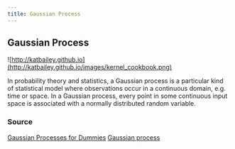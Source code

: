 ```yaml
---
title: Gaussian Process
---
```

## Gaussian Process

![http://katbailey.github.io](http://katbailey.github.io/images/kernel_cookbook.png)
  
  In probability theory and statistics, a Gaussian process is a particular kind of statistical model where observations occur in a continuous domain, e.g. time or space. In a Gaussian process, every point in some continuous input space is associated with a normally distributed random variable.

### Source
[Gaussian Processes for Dummies](http://katbailey.github.io/post/gaussian-processes-for-dummies//)
[Gaussian process](https://en.wikipedia.org/index.php?q=aHR0cHM6Ly9lbi53aWtpcGVkaWEub3JnL3dpa2kvR2F1c3NpYW5fcHJvY2Vzcw)
